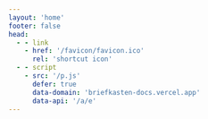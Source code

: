 ```yaml
---
layout: 'home'
footer: false
head:
  - - link
    - href: '/favicon/favicon.ico'
      rel: 'shortcut icon'
  - - script
    - src: '/p.js'
      defer: true
      data-domain: 'briefkasten-docs.vercel.app'
      data-api: '/a/e'
---
```


<script setup>
import useData from './composables/useData.vue'
import Hero from './components/Hero.vue'
import Features from './components/Features.vue'
import Pricing from './components/Pricing.vue'
import Footer from './components/Footer.vue'
</script>

<div class="flex flex-col items-center justify-start h-screen gap-8">
  <Hero />
  <Features />
  <Pricing />
  <Footer />
</div>

